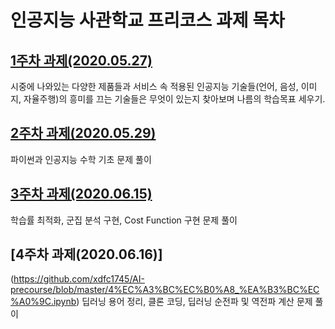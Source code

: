 
# 인공지능 사관학교 프리코스 과제 목차
## [1주차 과제(2020.05.27)](https://github.com/xdfc1745/AI-precourse/blob/master/1%EC%A3%BC%EC%B0%A8%EA%B3%BC%EC%A0%9C.ipynb)
  시중에 나와있는 다양한 제품들과 서비스 속 적용된 인공지능 기술들(언어, 음성, 이미지, 자율주행)의 흥미를 끄는 기술들은 무엇이 있는지 찾아보며 나름의 학습목표 세우기.

## [2주차 과제(2020.05.29)](https://github.com/xdfc1745/AI-precourse/blob/master/2%EC%A3%BC%EC%B0%A8%EA%B3%BC%EC%A0%9C.ipynb)
  파이썬과 인공지능 수학 기초 문제 풀이
  
## [3주차 과제(2020.06.15)](https://github.com/xdfc1745/AI-precourse/blob/master/3%EC%A3%BC%EC%B0%A8%EA%B3%BC%EC%A0%9C.ipynb)
  학습률 최적화, 군집 분석 구현, Cost Function 구현 문제 풀이
  
## [4주차 과제(2020.06.16)]
(https://github.com/xdfc1745/AI-precourse/blob/master/4%EC%A3%BC%EC%B0%A8_%EA%B3%BC%EC%A0%9C.ipynb)
  딥러닝 용어 정리, 클론 코딩, 딥러닝 순전파 및 역전파 계산 문제 풀이
